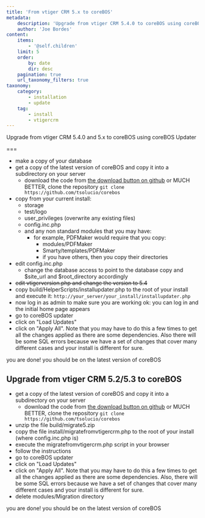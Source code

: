 ```yaml
---
title: 'From vtiger CRM 5.x to coreBOS'
metadata:
    description: 'Upgrade from vtiger CRM 5.4.0 to coreBOS using coreBOS Updater'
    author: 'Joe Bordes'
content:
    items:
        - '@self.children'
    limit: 5
    order:
        by: date
        dir: desc
    pagination: true
    url_taxonomy_filters: true
taxonomy:
    category:
        - installation
        - update
    tag:
        - install
        - vtigercrm
---
```


Upgrade from vtiger CRM 5.4.0 and 5.x to coreBOS using coreBOS Updater

===

- make a copy of your database
- get a copy of the latest version of coreBOS and copy it into a subdirectory on your server
  - download the code from [the download button on github](https://github.com/tsolucio/corebos/archive/master.zip) or MUCH BETTER, clone the repository `git clone https://github.com/tsolucio/corebos`
- copy from your current install:
  - storage
  - test/logo
  - user\_privileges (overwrite any existing files)
  - config.inc.php
  - and any non standard modules that you may have:
    - for example, PDFMaker would require that you copy:
      - modules/PDFMaker
      - Smarty/templates/PDFMaker
      - if you have others, then you copy their directories
- edit config.inc.php
  - change the database access to point to the database copy and $site_url and $root_directory accordingly
- <s>edit vtigerversion.php and change the version to 5.4</s>
- copy build/HelperScripts/installupdater.php to the root of your install and execute it: `http://your_server/your_install/installupdater.php`
- now log in as admin to make sure you are working ok: you can log in and the initial home page appears
- go to coreBOS updater
- click on "Load Updates"
- click on "Apply All". Note that you may have to do this a few times to get all the changes applied as there are some dependencies. Also there will be some SQL errors because we have a set of changes that cover many different cases and your install is different for sure.

you are done! you should be on the latest version of coreBOS

## Upgrade from vtiger CRM 5.2/5.3 to coreBOS

- get a copy of the latest version of coreBOS and copy it into a subdirectory on your server
  - download the code from [the download button on github](https://github.com/tsolucio/corebos/archive/master.zip) or MUCH BETTER, clone the repository `git clone https://github.com/tsolucio/corebos`
- unzip the file build/migrate5.zip
- copy the file install/migratefromvtigercrm.php to the root of your install (where config.inc.php is)
- execute the migratefromvtigercrm.php script in your browser
- follow the instructions
- go to coreBOS updater
- click on "Load Updates"
- click on "Apply All". Note that you may have to do this a few times to get all the changes applied as there are some dependencies. Also, there will be some SQL errors because we have a set of changes that cover many different cases and your install is different for sure.
- delete modules/Migration directory

you are done! you should be on the latest version of coreBOS

